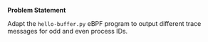 **Problem Statement**

Adapt the `hello-buffer.py` eBPF program to output different trace messages for
odd and even process IDs.